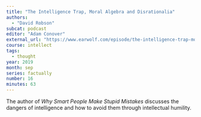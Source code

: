 ```yaml
---
title: "The Intelligence Trap, Moral Algebra and Disrationalia"
authors:
  - "David Robson"
subcat: podcast
editor: "Adam Conover"
external_url: "https://www.earwolf.com/episode/the-intelligence-trap-moral-algebra-and-disrationalia-with-david-robson/"
course: intellect
tags:
  - thought
year: 2019
month: sep
series: factually
number: 16
minutes: 63
---
```


The author of *Why Smart People Make Stupid Mistakes* discusses the dangers of intelligence and how to avoid them through intellectual humility.

